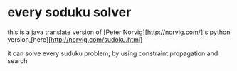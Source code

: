 every soduku solver
===================


this is a java translate version of [Peter Norvig][http://norvig.com/]'s python
version,[here][http://norvig.com/sudoku.html]

it can solve every suduku problem, by using constraint propagation and search
